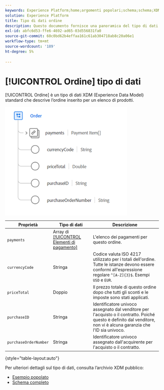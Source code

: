 ```yaml
---
keywords: Experience Platform;home;argomenti popolari;schema;schema;XDM;campi;schemi;schemi;ordine;tipo di dati;tipo di dati;tipo di dati;
solution: Experience Platform
title: Tipo di dati ordine
description: Questo documento fornisce una panoramica del tipo di dati XDM (Order Experience Data Model).
exl-id: abfc6d53-ffe6-4692-ad65-03d556831fa0
source-git-commit: 60c0bd62b4effaa161c61ab304718ab8c20a06e1
workflow-type: tm+mt
source-wordcount: '189'
ht-degree: 5%

---
```


# [!UICONTROL Ordine] tipo di dati

[!UICONTROL Ordine] è un tipo di dati XDM (Experience Data Model) standard che descrive l’ordine inserito per un elenco di prodotti.

<img src="../images/data-types/order.PNG" width="400" /><br />

| Proprietà | Tipo di dati | Descrizione |
| --- | --- | --- |
| `payments` | Array di [[!UICONTROL Elementi di pagamento]](./payment-item.md) | L&#39;elenco dei pagamenti per questo ordine. |
| `currencyCode` | Stringa | Codice valuta ISO 4217 utilizzato per i totali dell&#39;ordine. Tutte le istanze devono essere conformi all&#39;espressione regolare `^[A-Z]{3}$`. Esempi `USD` e `EUR`. |
| `priceTotal` | Doppio | Il prezzo totale di questo ordine dopo che tutti gli sconti e le imposte sono stati applicati. |
| `purchaseID` | Stringa | Identificatore univoco assegnato dal venditore per l&#39;acquisto o il contratto. Poiché questo è definito dal venditore, non vi è alcuna garanzia che l&#39;ID sia univoco. |
| `purchaseOrderNumber` | Stringa | Identificatore univoco assegnato dall&#39;acquirente per l&#39;acquisto o il contratto. |

{style=&quot;table-layout:auto&quot;}

Per ulteriori dettagli sul tipo di dati, consulta l’archivio XDM pubblico:

* [Esempio popolato](https://github.com/adobe/xdm/blob/master/components/datatypes/data/order.example.1.json)
* [Schema completo](https://github.com/adobe/xdm/blob/master/components/datatypes/data/order.schema.json)

